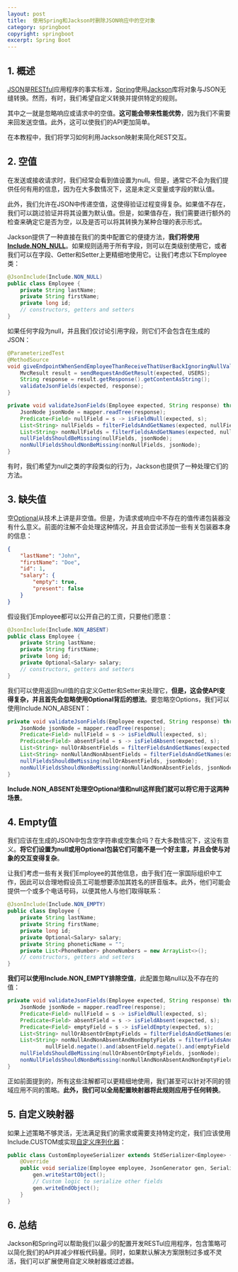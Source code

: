 ```yaml
---
layout: post
title:  使用Spring和Jackson时删除JSON响应中的空对象
category: springboot
copyright: springboot
excerpt: Spring Boot
---
```


## 1. 概述

[JSON](https://www.baeldung.com/java-json)是[RESTful](https://www.baeldung.com/rest-with-spring-series)应用程序的事实标准，[Spring](https://www.baeldung.com/spring-tutorial)使用[Jackson](https://www.baeldung.com/jackson)库将对象与JSON无缝转换。然而，有时，我们希望自定义转换并提供特定的规则。

其中之一就是忽略响应或请求中的空值。**这可能会带来性能优势**，因为我们不需要来回发送空值。此外，这可以使我们的API更加简单。

在本教程中，我们将学习如何利用Jackson映射来简化REST交互。

## 2. 空值

在发送或接收请求时，我们经常会看到值设置为null。但是，通常它不会为我们提供任何有用的信息，因为在大多数情况下，这是未定义变量或字段的默认值。

此外，我们允许在JSON中传递空值，这使得验证过程变得复杂。如果值不存在，我们可以跳过验证并将其设置为默认值。但是，如果值存在，我们需要进行额外的检查来确定它是否为空，以及是否可以将其转换为某种合理的表示形式。

Jackson提供了一种直接在我们的类中配置它的便捷方法，**我们将使用[Include.NON_NULL](https://www.baeldung.com/jackson-ignore-null-fields)**。如果规则适用于所有字段，则可以在类级别使用它，或者我们可以在字段、Getter和Setter上更精细地使用它。让我们考虑以下Employee类：

```java
@JsonInclude(Include.NON_NULL)
public class Employee {
    private String lastName;
    private String firstName;
    private long id;
    // constructors, getters and setters
}
```

如果任何字段为null，并且我们仅讨论引用字段，则它们不会包含在生成的JSON：

```java
@ParameterizedTest
@MethodSource
void giveEndpointWhenSendEmployeeThanReceiveThatUserBackIgnoringNullValues(Employee expected) throws Exception {
    MvcResult result = sendRequestAndGetResult(expected, USERS);
    String response = result.getResponse().getContentAsString();
    validateJsonFields(expected, response);
}

private void validateJsonFields(Employee expected, String response) throws JsonProcessingException {
    JsonNode jsonNode = mapper.readTree(response);
    Predicate<Field> nullField = s -> isFieldNull(expected, s);
    List<String> nullFields = filterFieldsAndGetNames(expected, nullField);
    List<String> nonNullFields = filterFieldsAndGetNames(expected, nullField.negate());
    nullFieldsShouldBeMissing(nullFields, jsonNode);
    nonNullFieldsShouldNonBeMissing(nonNullFields, jsonNode);
}
```

有时，我们希望为null之类的字段类似的行为，Jackson也提供了一种处理它们的方法。

## 3. 缺失值

空[Optional](https://www.baeldung.com/java-optional)从技术上讲是非空值。但是，为请求或响应中不存在的值传递包装器没有什么意义。前面的注解不会处理这种情况，并且会尝试添加一些有关包装器本身的信息：

```json
{
    "lastName": "John",
    "firstName": "Doe",
    "id": 1,
    "salary": {
        "empty": true,
        "present": false
    }
}
```

假设我们Employee都可以公开自己的工资，只要他们愿意：

```java
@JsonInclude(Include.NON_ABSENT)
public class Employee {
    private String lastName;
    private String firstName;
    private long id;
    private Optional<Salary> salary;
    // constructors, getters and setters
}
```

我们可以使用返回null值的自定义Getter和Setter来处理它，**但是，这会使API变得复杂，并且首先会忽略使用Optional背后的想法**。要忽略空Options，我们可以使用Include.NON_ABSENT：

```java
private void validateJsonFields(Employee expected, String response) throws JsonProcessingException {
    JsonNode jsonNode = mapper.readTree(response);
    Predicate<Field> nullField = s -> isFieldNull(expected, s);
    Predicate<Field> absentField = s -> isFieldAbsent(expected, s);
    List<String> nullOrAbsentFields = filterFieldsAndGetNames(expected, nullField.or(absentField));
    List<String> nonNullAndNonAbsentFields = filterFieldsAndGetNames(expected, nullField.negate().and(absentField.negate()));
    nullFieldsShouldBeMissing(nullOrAbsentFields, jsonNode);
    nonNullFieldsShouldNonBeMissing(nonNullAndNonAbsentFields, jsonNode);
}
```

**Include.NON_ABSENT处理空Optional值和null这样我们就可以将它用于这两种场景**。

## 4. Empty值

我们应该在生成的JSON中包含空字符串或空集合吗？在大多数情况下，这没有意义。**将它们设置为null或用Optional包装它们可能不是一个好主意，并且会使与对象的交互变得复杂**。

让我们考虑一些有关我们Employee的其他信息，由于我们在一家国际组织中工作，因此可以合理地假设员工可能想要添加其姓名的拼音版本。此外，他们可能会提供一个或多个电话号码，以便其他人与他们取得联系：

```java
@JsonInclude(Include.NON_EMPTY)
public class Employee {
    private String lastName;
    private String firstName;
    private long id;
    private Optional<Salary> salary;
    private String phoneticName = "";
    private List<PhoneNumber> phoneNumbers = new ArrayList<>();
    // constructors, getters and setters
}
```

**我们可以使用Include.NON_EMPTY排除空值**，此配置忽略null以及不存在的值：

```java
private void validateJsonFields(Employee expected, String response) throws JsonProcessingException {
    JsonNode jsonNode = mapper.readTree(response);
    Predicate<Field> nullField = s -> isFieldNull(expected, s);
    Predicate<Field> absentField = s -> isFieldAbsent(expected, s);
    Predicate<Field> emptyField = s -> isFieldEmpty(expected, s);
    List<String> nullOrAbsentOrEmptyFields = filterFieldsAndGetNames(expected, nullField.or(absentField).or(emptyField));
    List<String> nonNullAndNonAbsentAndNonEmptyFields = filterFieldsAndGetNames(expected,
            nullField.negate().and(absentField.negate().and(emptyField.negate())));
    nullFieldsShouldBeMissing(nullOrAbsentOrEmptyFields, jsonNode);
    nonNullFieldsShouldNonBeMissing(nonNullAndNonAbsentAndNonEmptyFields, jsonNode);
}
```

正如前面提到的，所有这些注解都可以更精细地使用，我们甚至可以针对不同的领域应用不同的策略。**此外，我们可以全局配置映射器将此规则应用于任何转换**。

## 5. 自定义映射器

如果上述策略不够灵活，无法满足我们的需求或需要支持特定约定，我们应该使用Include.CUSTOM或实现[自定义序列化器](https://www.baeldung.com/jackson-custom-serialization)：

```java
public class CustomEmployeeSerializer extends StdSerializer<Employee> {
    @Override
    public void serialize(Employee employee, JsonGenerator gen, SerializerProvider provider) throws IOException {
        gen.writeStartObject();
        // Custom logic to serialize other fields
        gen.writeEndObject();
    }
}
```

## 6. 总结

Jackson和Spring可以帮助我们以最少的配置开发RESTul应用程序，包含策略可以简化我们的API并减少样板代码量。同时，如果默认解决方案限制过多或不灵活，我们可以扩展使用自定义映射器或过滤器。